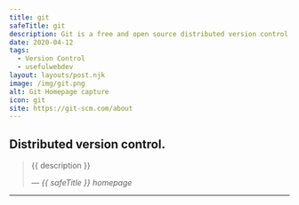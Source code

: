 ```yaml
---
title: git
safeTitle: git
description: Git is a free and open source distributed version control system designed to handle everything from small to very large projects with speed and efficiency.
date: 2020-04-12
tags:
  - Version Control
  - usefulwebdev
layout: layouts/post.njk
image: /img/git.png
alt: Git Homepage capture
icon: git
site: https://git-scm.com/about
---
```


<div class="box">

## Distributed version control.

<!-- <figure class="image">
<img alt="{{ alt }}" src="{{ image }}">
</figure> -->

> {{ description }}
>
> <cite>&mdash; {{ safeTitle }} homepage</cite>

</div>

---